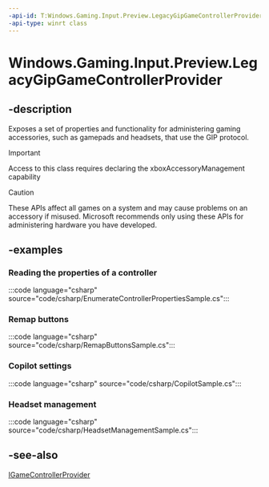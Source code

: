 ```yaml
---
-api-id: T:Windows.Gaming.Input.Preview.LegacyGipGameControllerProvider
-api-type: winrt class
---
```


# Windows.Gaming.Input.Preview.LegacyGipGameControllerProvider

<!--
public sealed class LegacyGipGameControllerProvider
-->

## -description

Exposes a set of properties and functionality for administering gaming accessories, such as gamepads and headsets, that use the GIP protocol.

> [!IMPORTANT]
> Access to this class requires declaring the xboxAccessoryManagement capability

> [!CAUTION]
> These APIs affect all games on a system and may cause problems on an accessory if misused. Microsoft recommends only using these APIs for administering hardware you have developed.

## -examples

### Reading the properties of a controller

:::code language="csharp" source="code/csharp/EnumerateControllerPropertiesSample.cs":::

### Remap buttons

:::code language="csharp" source="code/csharp/RemapButtonsSample.cs":::

### Copilot settings

:::code language="csharp" source="code/csharp/CopilotSample.cs":::

### Headset management

:::code language="csharp" source="code/csharp/HeadsetManagementSample.cs":::

## -see-also

[IGameControllerProvider](../windows.gaming.input.custom/igamecontrollerprovider.md)
